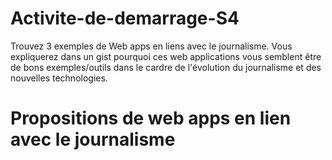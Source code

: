 # Activite-de-demarrage-S4
Trouvez 3 exemples de Web apps en liens avec le journalisme. Vous expliquerez dans un gist pourquoi ces web applications vous semblent être de bons exemples/outils dans le cardre de l'évolution du journalisme et des nouvelles technologies.

Propositions de web apps en lien avec le journalisme
=

